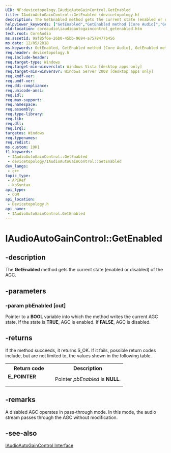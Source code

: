 ```yaml
---
UID: NF:devicetopology.IAudioAutoGainControl.GetEnabled
title: IAudioAutoGainControl::GetEnabled (devicetopology.h)
description: The GetEnabled method gets the current state (enabled or disabled) of the AGC.
helpviewer_keywords: ["GetEnabled","GetEnabled method [Core Audio]","GetEnabled method [Core Audio]","IAudioAutoGainControl interface","IAudioAutoGainControl interface [Core Audio]","GetEnabled method","IAudioAutoGainControl.GetEnabled","IAudioAutoGainControl::GetEnabled","IAudioAutoGainControlGetEnabled","coreaudio.iaudioautogaincontrol_getenabled","devicetopology/IAudioAutoGainControl::GetEnabled"]
old-location: coreaudio\iaudioautogaincontrol_getenabled.htm
tech.root: CoreAudio
ms.assetid: 9af85f6e-26b0-45bb-9694-a7578477b456
ms.date: 12/05/2018
ms.keywords: GetEnabled, GetEnabled method [Core Audio], GetEnabled method [Core Audio],IAudioAutoGainControl interface, IAudioAutoGainControl interface [Core Audio],GetEnabled method, IAudioAutoGainControl.GetEnabled, IAudioAutoGainControl::GetEnabled, IAudioAutoGainControlGetEnabled, coreaudio.iaudioautogaincontrol_getenabled, devicetopology/IAudioAutoGainControl::GetEnabled
req.header: devicetopology.h
req.include-header: 
req.target-type: Windows
req.target-min-winverclnt: Windows Vista [desktop apps only]
req.target-min-winversvr: Windows Server 2008 [desktop apps only]
req.kmdf-ver: 
req.umdf-ver: 
req.ddi-compliance: 
req.unicode-ansi: 
req.idl: 
req.max-support: 
req.namespace: 
req.assembly: 
req.type-library: 
req.lib: 
req.dll: 
req.irql: 
targetos: Windows
req.typenames: 
req.redist: 
ms.custom: 19H1
f1_keywords:
 - IAudioAutoGainControl::GetEnabled
 - devicetopology/IAudioAutoGainControl::GetEnabled
dev_langs:
 - c++
topic_type:
 - APIRef
 - kbSyntax
api_type:
 - COM
api_location:
 - Devicetopology.h
api_name:
 - IAudioAutoGainControl.GetEnabled
---
```


# IAudioAutoGainControl::GetEnabled


## -description

The <b>GetEnabled</b> method gets the current state (enabled or disabled) of the AGC.

## -parameters

### -param pbEnabled [out]

Pointer to a <b>BOOL</b> variable into which the method writes the current AGC state. If the state is <b>TRUE</b>, AGC is enabled. If <b>FALSE</b>, AGC is disabled.

## -returns

If the method succeeds, it returns S_OK. If it fails, possible return codes include, but are not limited to, the values shown in the following table.

<table>
<tr>
<th>Return code</th>
<th>Description</th>
</tr>
<tr>
<td width="40%">
<dl>
<dt><b>E_POINTER</b></dt>
</dl>
</td>
<td width="60%">
Pointer <i>pbEnabled</i> is <b>NULL</b>.

</td>
</tr>
</table>

## -remarks

A disabled AGC operates in pass-through mode. In this mode, the audio stream passes through the AGC without modification.

## -see-also

<a href="https://docs.microsoft.com/windows/desktop/api/devicetopology/nn-devicetopology-iaudioautogaincontrol">IAudioAutoGainControl Interface</a>

